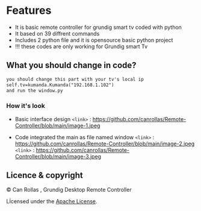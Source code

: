 

# Features
- It is basic remote controller for grundig smart tv coded with python
- It based on 39 diffrent commands
- Includes 2 python file and it is opensource basic python project
- !!! these codes are only working for Grundig smart Tv

## What you should change in code?

```html
you should change this part with your tv's local ip
self.tv=kumanda.Kumanda("192.168.1.102")
and run the window.py
```

### How it's look

- Basic interface design 
`<link>` : <https://github.com/canrollas/Remote-Controller/blob/main/image-1.jpeg>

- Code integrated the main as file named window
`<link>` : <https://github.com/canrollas/Remote-Controller/blob/main/image-2.jpeg>
`<link>` : <https://github.com/canrollas/Remote-Controller/blob/main/image-3.jpeg>

## Licence & copyright

© Can Rollas , Grundig Desktop Remote Controller

Lİcensed under the [Apache License](LICENSE).

